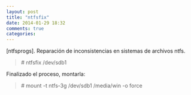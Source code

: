 ```yaml
---
layout: post
title: "ntfsfix"
date: 2014-01-29 18:32
comments: true
categories: 
---
```

[ntfsprogs]. Reparación de inconsistencias en sistemas de archivos ntfs.

>\# ntfsfix /dev/sdb1

Finalizado el proceso, montarla:

>\# mount -t ntfs-3g /dev/sdb1 /media/win -o force

